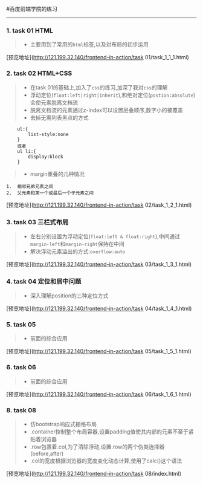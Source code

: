 #百度前端学院的练习

---

### 1. task 01 HTML
>*   主要用到了常用的`html`标签,以及对布局的初步运用

[预览地址](http://121.199.32.140/frontend-in-action/task 01/task_1_1_1.html)
### 2. task 02 HTML+CSS 
>* 在task 01的基础上,加入了`css`的练习,加深了我对`css`的理解
>* 浮动定位(`float:left|right|inherit`),和绝对定位(`postion:absolute`)会使元素脱离文档流
>* 脱离文档流的元素通过z-index可以设置层叠顺序,数字小的被覆盖
>* 去掉无需列表黑点的方式
```
    ul:{
        list-style:none
    }
    或者
    ul li:{
        display:block
    }
```
>* margin重叠的几种情况
```
1.  相邻兄弟元素之间
2.  父元素和第一个或最后一个子元素之间
```

[预览地址](http://121.199.32.140/frontend-in-action/task 02/task_1_2_1.html)

### 3. task 03 三栏式布局

>* 左右分别设置为浮动定位(`float:left & float:right`),中间通过`margin-left`和`margin-right`保持在中间
>* 解决浮动元素溢出的方式:`overflow:auto`

[预览地址](http://121.199.32.140/frontend-in-action/task 03/task_1_3_1.html)

### 4. task 04 定位和居中问题

>* 深入理解position的三种定位方式

[预览地址](http://121.199.32.140/frontend-in-action/task 04/task_1_4_1.html)

### 5. task 05

>* 前面的综合应用

[预览地址](http://121.199.32.140/frontend-in-action/task 05/task_1_5_1.html)

### 6. task 06

>* 前面的综合应用

[预览地址](http://121.199.32.140/frontend-in-action/task 06/task_1_6_1.html)

### 8. task 08

>* 仿bootstrap响应式栅格布局
>* .container控制整个布局容器,设置padding值使其内部的元素不至于紧贴着浏览器
>* .row包裹着.col,为了清除浮动,设置.row的两个伪类选择器(before,after)
>* .col的宽度根据浏览器的宽度变化动态计算,使用了calc()这个语法

[预览地址](http://121.199.32.140/frontend-in-action/task 08/index.html)